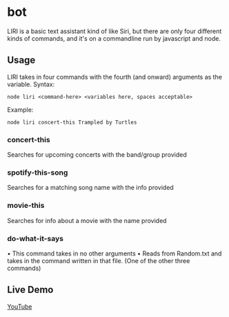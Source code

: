 # bot
LIRI is a basic text assistant kind of like Siri, but there are only four different kinds of commands, and it's on a commandline run by javascript and node.

## Usage
LIRI takes in four commands with the fourth (and onward) arguments as the variable. Syntax:
```
node liri <command-here> <variables here, spaces acceptable>
```

Example:
```
node liri concert-this Trampled by Turtles
```

### concert-this
Searches for upcoming concerts with the band/group provided
### spotify-this-song
Searches for a matching song name with the info provided
### movie-this
Searches for info about a movie with the name provided
### do-what-it-says
• This command takes in no other arguments
• Reads from Random.txt and takes in the command written in that file. (One of the other three commands)

## Live Demo
[YouTube](https://youtu.be/koDgNWFQ9MM)